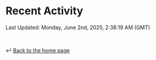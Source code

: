 # Recent Activity

<!--RECENT_ACTIVITY:start-->
<!--RECENT_ACTIVITY:end-->

<!--RECENT_ACTIVITY:last_update-->
Last Updated: Monday, June 2nd, 2025, 2:38:19 AM (GMT)
<!--RECENT_ACTIVITY:last_update_end-->

<br>

↩️ [Back to the home page](/README.md)
